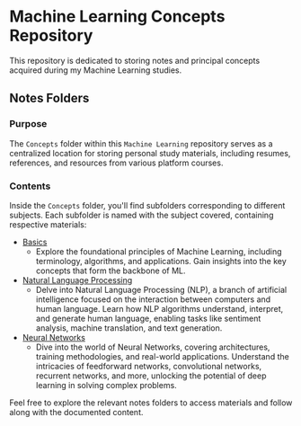# Machine Learning Concepts Repository

This repository is dedicated to storing notes and principal concepts acquired during my Machine Learning studies.

## Notes Folders

### Purpose
The `Concepts` folder within this `Machine Learning` repository serves as a centralized location for storing personal study materials, including resumes, references, and resources from various platform courses.

### Contents
Inside the `Concepts` folder, you'll find subfolders corresponding to different subjects. Each subfolder is named with the subject covered, containing respective materials:

- [Basics](https://github.com/kayckdelfino/public_knowledge_base/tree/main/Machine%20Learning/Concepts/Basics)
  - Explore the foundational principles of Machine Learning, including terminology, algorithms, and applications. Gain insights into the key concepts that form the backbone of ML.
- [Natural Language Processing](https://github.com/kayckdelfino/public_knowledge_base/tree/main/Machine%20Learning/Concepts/Natural%20Language%20Processing)
  - Delve into Natural Language Processing (NLP), a branch of artificial intelligence focused on the interaction between computers and human language. Learn how NLP algorithms understand, interpret, and generate human language, enabling tasks like sentiment analysis, machine translation, and text generation.
- [Neural Networks](https://github.com/kayckdelfino/public_knowledge_base/tree/main/Machine%20Learning/Concepts/Neural%20Networks)
  - Dive into the world of Neural Networks, covering architectures, training methodologies, and real-world applications. Understand the intricacies of feedforward networks, convolutional networks, recurrent networks, and more, unlocking the potential of deep learning in solving complex problems.

Feel free to explore the relevant notes folders to access materials and follow along with the documented content.